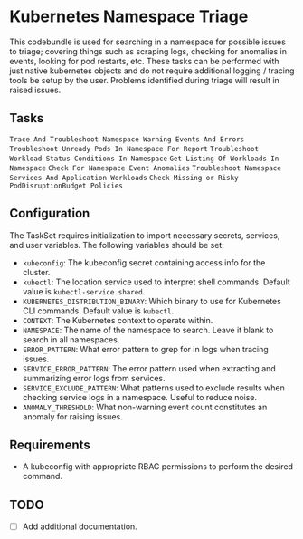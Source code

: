 # Kubernetes Namespace Triage
This codebundle is used for searching in a namespace for possible issues to triage; covering things such as scraping logs, checking for anomalies in events, looking for pod restarts, etc. These tasks can be performed with just native kubernetes objects and do not require additional logging / tracing tools be setup by the user. Problems identified during triage will result in raised issues.

## Tasks

`Trace And Troubleshoot Namespace Warning Events And Errors`
`Troubleshoot Unready Pods In Namespace For Report`
`Troubleshoot Workload Status Conditions In Namespace`
`Get Listing Of Workloads In Namespace`
`Check For Namespace Event Anomalies`
`Troubleshoot Namespace Services And Application Workloads`
`Check Missing or Risky PodDisruptionBudget Policies`


## Configuration
The TaskSet requires initialization to import necessary secrets, services, and user variables. The following variables should be set:

- `kubeconfig`: The kubeconfig secret containing access info for the cluster.
- `kubectl`: The location service used to interpret shell commands. Default value is `kubectl-service.shared`.
- `KUBERNETES_DISTRIBUTION_BINARY`: Which binary to use for Kubernetes CLI commands. Default value is `kubectl`.
- `CONTEXT`: The Kubernetes context to operate within.
- `NAMESPACE`: The name of the namespace to search. Leave it blank to search in all namespaces.
- `ERROR_PATTERN`: What error pattern to grep for in logs when tracing issues.
- `SERVICE_ERROR_PATTERN`: The error pattern used when extracting and summarizing error logs from services.
- `SERVICE_EXCLUDE_PATTERN`: What patterns used to exclude results when checking service logs in a namespace. Useful to reduce noise.
- `ANOMALY_THRESHOLD`: What non-warning event count constitutes an anomaly for raising issues.

## Requirements
- A kubeconfig with appropriate RBAC permissions to perform the desired command.

## TODO
- [ ] Add additional documentation.


